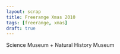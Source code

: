 ```yaml
---
layout: scrap
title: Freerange Xmas 2010
tags: [freerange, xmas]
draft: true
---
```

Science Museum + Natural History Museum